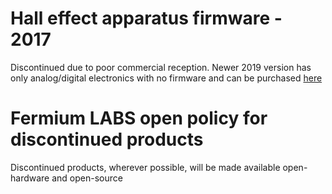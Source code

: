 

# Hall effect apparatus firmware - 2017

Discontinued due to poor commercial reception. Newer 2019 version has only analog/digital electronics with no firmware and can be purchased [here](https://fermiumlabs.com/product/hall-effect-apparatus/)

# Fermium LABS open policy for discontinued products
Discontinued products, wherever possible, will be made available open-hardware and open-source
